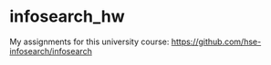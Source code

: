 # infosearch_hw
My assignments for this university course: https://github.com/hse-infosearch/infosearch
